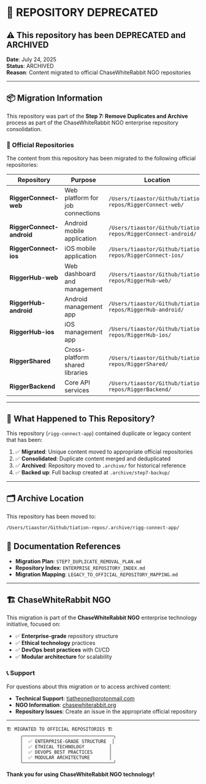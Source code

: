 # 🚨 REPOSITORY DEPRECATED

## ⚠️ This repository has been DEPRECATED and ARCHIVED

**Date**: July 24, 2025  
**Status**: ARCHIVED  
**Reason**: Content migrated to official ChaseWhiteRabbit NGO repositories

---

## 📦 Migration Information

This repository was part of the **Step 7: Remove Duplicates and Archive** process as part of the ChaseWhiteRabbit NGO enterprise repository consolidation.

### 🎯 Official Repositories

The content from this repository has been migrated to the following official repositories:

| Repository | Purpose | Location |
|------------|---------|----------|
| **RiggerConnect-web** | Web platform for job connections | `/Users/tiaastor/Github/tiation-repos/RiggerConnect-web/` |
| **RiggerConnect-android** | Android mobile application | `/Users/tiaastor/Github/tiation-repos/RiggerConnect-android/` |
| **RiggerConnect-ios** | iOS mobile application | `/Users/tiaastor/Github/tiation-repos/RiggerConnect-ios/` |
| **RiggerHub-web** | Web dashboard and management | `/Users/tiaastor/Github/tiation-repos/RiggerHub-web/` |
| **RiggerHub-android** | Android management app | `/Users/tiaastor/Github/tiation-repos/RiggerHub-android/` |
| **RiggerHub-ios** | iOS management app | `/Users/tiaastor/Github/tiation-repos/RiggerHub-ios/` |
| **RiggerShared** | Cross-platform shared libraries | `/Users/tiaastor/Github/tiation-repos/RiggerShared/` |
| **RiggerBackend** | Core API services | `/Users/tiaastor/Github/tiation-repos/RiggerBackend/` |

---

## 🔄 What Happened to This Repository?

This repository (`rigg-connect-app`) contained duplicate or legacy content that has been:

1. ✅ **Migrated**: Unique content moved to appropriate official repositories
2. ✅ **Consolidated**: Duplicate content merged and deduplicated
3. ✅ **Archived**: Repository moved to `.archive/` for historical reference
4. ✅ **Backed up**: Full backup created at `.archive/step7-backup/`

---

## 🗂️ Archive Location

This repository has been moved to:
```
/Users/tiaastor/Github/tiation-repos/.archive/rigg-connect-app/
```

## 📄 Documentation References

- **Migration Plan**: `STEP7_DUPLICATE_REMOVAL_PLAN.md`
- **Repository Index**: `ENTERPRISE_REPOSITORY_INDEX.md`
- **Migration Mapping**: `LEGACY_TO_OFFICIAL_REPOSITORY_MAPPING.md`

---

## 🏗️ ChaseWhiteRabbit NGO

This migration is part of the **ChaseWhiteRabbit NGO** enterprise technology initiative, focused on:

- ✅ **Enterprise-grade** repository structure
- ✅ **Ethical technology** practices
- ✅ **DevOps best practices** with CI/CD
- ✅ **Modular architecture** for scalability

### 📞 Support

For questions about this migration or to access archived content:

- **Technical Support**: tiatheone@protonmail.com
- **NGO Information**: [chasewhiterabbit.org](https://chasewhiterabbit.org)
- **Repository Issues**: Create an issue in the appropriate official repository

---

```ascii
🏗️ MIGRATED TO OFFICIAL REPOSITORIES 🏗️
     ╭─────────────────────────────────╮
     │  ✅ ENTERPRISE-GRADE STRUCTURE  │
     │  ✅ ETHICAL TECHNOLOGY         │
     │  ✅ DEVOPS BEST PRACTICES      │
     │  ✅ MODULAR ARCHITECTURE       │
     ╰─────────────────────────────────╯
```

**Thank you for using ChaseWhiteRabbit NGO technology!**
